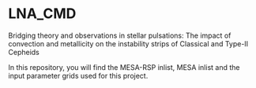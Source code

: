 # LNA_CMD
Bridging theory and observations in stellar pulsations: The impact of convection and metallicity on the instability strips of Classical and Type-II Cepheids

In this repository, you will find the MESA-RSP inlist, MESA inlist and the input parameter grids used for this project.
